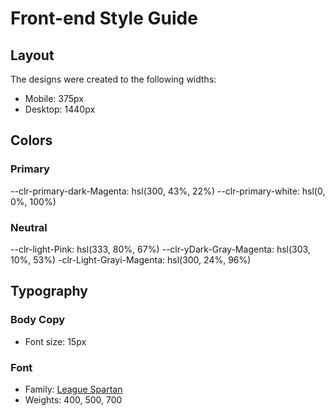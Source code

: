 # Front-end Style Guide

## Layout

The designs were created to the following widths:

- Mobile: 375px
- Desktop: 1440px

## Colors

### Primary

--clr-primary-dark-Magenta: hsl(300, 43%, 22%)
--clr-primary-white: hsl(0, 0%, 100%)


### Neutral
--clr-light-Pink: hsl(333, 80%, 67%)
--clr-yDark-Gray-Magenta: hsl(303, 10%, 53%)
-clr-Light-Grayi-Magenta: hsl(300, 24%, 96%)


## Typography

### Body Copy

- Font size: 15px

### Font

- Family: [League Spartan](https://fonts.google.com/specimen/League+Spartan)
- Weights: 400, 500, 700
